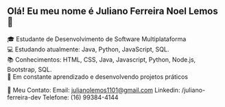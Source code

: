 ## Olá! Eu meu nome é Juliano Ferreira Noel Lemos 👋

🎓 Estudante de Desenvolvimento de Software Multiplataforma  
💻 Estudando atualmente: Java, Python, JavaScript, SQL.  
📚 Conhecimentos: HTML, CSS, Java, Javascript, Python, Node.js, Bootstrap, SQL.    
🚀 Em constante aprendizado e desenvolvendo projetos práticos

🔗 Meu Contato:
Email: julianolemos1101@gmail.com
Linkedin: /juliano-ferreira-dev
Telefone: (16) 99384-4144
